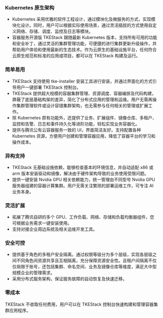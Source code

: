 
### Kubernetes 原生架构

- Kubernetes 采用优雅的软件工程设计，通过模块化及微服务的方式，实现模块化设计。同时，用户可以根据实际使用场景，通过灵活插拔的方式使用自定义网络、存储、调度、监控及日志等模块。
- 容器服务开源版 TKEStack 跟随最新 Kubernetes 版本，支持所有可用的功能和安全补丁，通过灵活的集群管理功能，可便捷的进行集群更新升级操作，并帮助用户体验和使用最新的生态技术。作为云原生的基础设施平台，任何符合云原生规范和标准的应用或项目，都可以在 TKEStack 构建及运行。



### 简单易用
- TKEStack 支持使用 tke-installer 安装工具进行安装，并通过界面化的方式引导用户一键部署 TKEStack 控制台。
- TKEStack 提供超大规模的容器集群管理、资源调度、容器编排及代码构建，屏蔽了底层基础构架的差异，简化了分布式应用的管理和运维。用户无需再操作集群管理软件或设计容错集群架构，也无需参与任何相关的管理或扩展工作。
- 除 Kubernetes 原有功能外，还提供了业务、扩展组件、镜像仓库、多租户、监控和告警、日志和事件持久化等进阶功能，轻松实现业务容器化。
- 提供与腾讯公有云容器服务一致的 UI，界面简洁友好。支持配置各种 Kubernetes 资源，方便用户创建和管理容器应用，降低了容器平台的学习和操作成本。



### 异构支持
- TKEStack 无基础设施依赖，能够检查基本的环境信息，并自动适配 x86 或 arm 版本安装驱动和镜像，解决由于硬件架构导致的业务使用受限问题。
- 提供一键安装 Nvidia GPU 相关依赖能力，统一管理由不同型号 Nvidia GPU 服务器组建的容器计算集群。用户无需关注繁琐的部署运维工作，可专注 AI 业务本身。


### 灵活扩展
- 拓展了腾讯自研的多个 GPU、工作负载、网络、存储和负载均衡器组件，您可根据业务需求一键安装使用。
- 支持对接企业周边系统及相关运维开发工具。


### 安全可控
- 提供基于角色的多租户安全隔离。通过权限等级分为多个层级，实现各层级之间不同角色间资源共享且互相隔离，充分保障资源安全性。且租户间隔离不仅仅局限于账号，还包括集群、命名空间、业务及镜像仓库等维度，满足大中型规模企业的管理需求。
- 采用分布式服务架构，保证服务故障的自动恢复及快速迁移。


### 零成本
TKEStack 不收取任何费用，用户可以在 TKEStack 控制台快速构建和管理容器集群应用程序。

  
